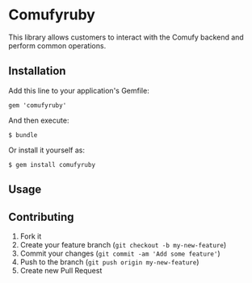 # Comufyruby

This library allows customers to interact with the Comufy backend and perform common operations.

## Installation

Add this line to your application's Gemfile:

    gem 'comufyruby'

And then execute:

    $ bundle

Or install it yourself as:

    $ gem install comufyruby

## Usage



## Contributing

1. Fork it
2. Create your feature branch (`git checkout -b my-new-feature`)
3. Commit your changes (`git commit -am 'Add some feature'`)
4. Push to the branch (`git push origin my-new-feature`)
5. Create new Pull Request

